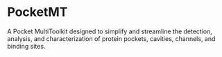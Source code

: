 # PocketMT

A Pocket MultiToolkit designed to simplify and streamline the detection,
analysis, and characterization of protein pockets, cavities, channels, and
binding sites.
